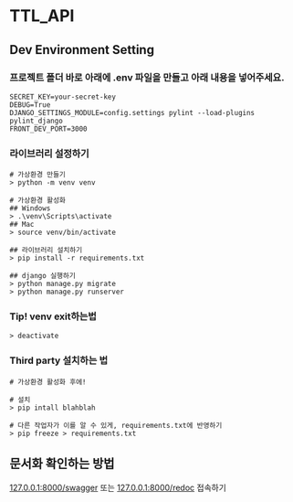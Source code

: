 # TTL_API

## Dev Environment Setting

### 프로젝트 폴더 바로 아래에 .env 파일을 만들고 아래 내용을 넣어주세요.
```
SECRET_KEY=your-secret-key
DEBUG=True
DJANGO_SETTINGS_MODULE=config.settings pylint --load-plugins pylint_django
FRONT_DEV_PORT=3000
```

### 라이브러리 설정하기
```shell
# 가상환경 만들기
> python -m venv venv

# 가상환경 활성화
## Windows
> .\venv\Scripts\activate
## Mac
> source venv/bin/activate

## 라이브러리 설치하기
> pip install -r requirements.txt

## django 실행하기
> python manage.py migrate
> python manage.py runserver
```

### Tip! venv exit하는법
```shell
> deactivate
```

### Third party 설치하는 법

```shell
# 가상환경 활성화 후에!

# 설치
> pip intall blahblah

# 다른 작업자가 이를 알 수 있게, requirements.txt에 반영하기
> pip freeze > requirements.txt
```

## 문서화 확인하는 방법

[127.0.0.1:8000/swagger](http://127.0.0.1:8000/swagger) 또는 [127.0.0.1:8000/redoc](http://127.0.0.1:8000/redoc) 접속하기 
